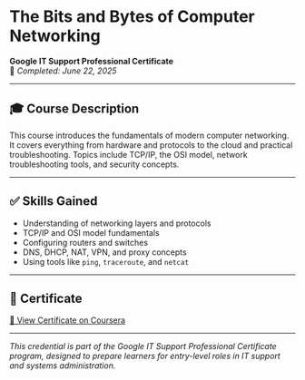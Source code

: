 # The Bits and Bytes of Computer Networking  
**Google IT Support Professional Certificate**  
📅 *Completed: June 22, 2025*

---

## 🎓 Course Description  
This course introduces the fundamentals of modern computer networking. It covers everything from hardware and protocols to the cloud and practical troubleshooting. Topics include TCP/IP, the OSI model, network troubleshooting tools, and security concepts.

---

## ✅ Skills Gained  
- Understanding of networking layers and protocols  
- TCP/IP and OSI model fundamentals  
- Configuring routers and switches  
- DNS, DHCP, NAT, VPN, and proxy concepts  
- Using tools like `ping`, `traceroute`, and `netcat`

---

## 📄 Certificate  
[🔗 View Certificate on Coursera](https://coursera.org/share/4332b842dede4a8482b8187ceca91e90)

---

*This credential is part of the Google IT Support Professional Certificate program, designed to prepare learners for entry-level roles in IT support and systems administration.*
